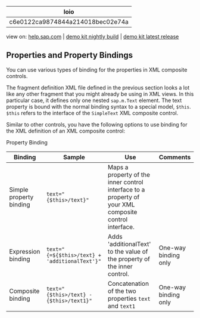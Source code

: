 | loio |
| -----|
| c6e0122ca9874844a214018bec02e74a |

<div id="loio">

view on: [help.sap.com](https://help.sap.com/viewer/DRAFT/3237636b137e43519a20ad5513c49ccb/latest/en-US/c6e0122ca9874844a214018bec02e74a.html) | [demo kit nightly build](https://openui5nightly.hana.ondemand.com/#/topic/c6e0122ca9874844a214018bec02e74a) | [demo kit latest release](https://openui5.hana.ondemand.com/#/topic/c6e0122ca9874844a214018bec02e74a)</div>
<!-- loioc6e0122ca9874844a214018bec02e74a -->

## Properties and Property Bindings

You can use various types of binding for the properties in XML composite controls.

The fragment definition XML file defined in the previous section looks a lot like any other fragment that you might already be using in XML views. In this particular case, it defines only one nested `sap.m.Text` element. The text property is bound with the normal binding syntax to a special model, `$this`. `$this` refers to the interface of the `SimpleText` XML composite control.

Similar to other controls, you have the following options to use binding for the XML definition of an XML composite control:

Property Binding<a name="loioc6e0122ca9874844a214018bec02e74a__table_csk_5pg_c1b"/>

|Binding|Sample|Use|Comments|
|-------|------|---|--------|
|Simple property binding| `text="{$this>/text}"` |Maps a property of the inner control interface to a property of your XML composite control interface.| |
|Expression binding| `text="{=${$this>/text} + 'additionalText'}"` |Adds 'additionalText' to the value of the property of the inner control.|One-way binding only|
|Composite binding| `text="{$this>/text} - {$this>/text1}"` |Concatenation of the two properties `text` and `text1` |One-way binding only|

